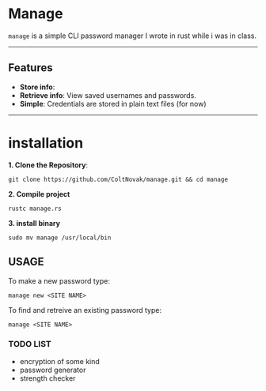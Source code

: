 # Manage 

`manage` is a simple CLI password manager I wrote in rust while i was in class.

---

## Features
- **Store info**: 
- **Retrieve info**: View saved usernames and passwords.
- **Simple**: Credentials are stored in plain text files (for now) 

---


# installation
 **1. Clone the Repository**:
   ```
 git clone https://github.com/ColtNovak/manage.git && cd manage
````
 **2. Compile project**
  ```
  rustc manage.rs
  ```
**3. install binary**
```
sudo mv manage /usr/local/bin
```
## USAGE
To make a new password type:
```
manage new <SITE NAME>
```
To find and retreive an existing password type:
```
manage <SITE NAME>
```
### TODO LIST
- encryption of some kind
- password generator
- strength checker
